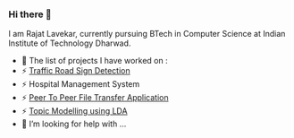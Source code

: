### Hi there 👋

<!--
**Jade-26/Jade-26** is a ✨ _special_ ✨ repository because its `README.md` (this file) appears on your GitHub profile.
-->
I am Rajat Lavekar, currently pursuing BTech in Computer Science at Indian Institute of Technology Dharwad.

- 🔭 The list of projects I have worked on :
- ⚡ <a href="https://github.com/Jade-26/Traffic-Road-Sign-Detection"> Traffic Road Sign Detection </a>
- ⚡ <a heref="https://github.com/Jade-26/Hospital-Management-System"> Hospital Management System </a>
- ⚡ <a href= "https://github.com/Jade-26/Peer-to-Peer-File-Transfer-Application"> Peer To Peer File Transfer Application </a>
- ⚡ <a href= "https://github.com/Jade-26/Topic-Modelling-using-LDA/tree/main"> Topic Modelling using LDA </a>
- 🤔 I’m looking for help with ...

